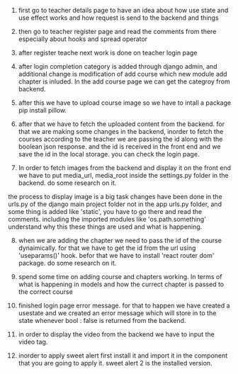 1. first go to teacher details page to have an idea about how use state and use effect works and how request is send to the backend and things

2. then go to teacher register page and read the comments from there especially about hooks and spread operator

3. after register teache next work is done on teacher login page

4. after login completion category is added through django admin, and additional change is modification of add course which new module add chapter is inluded.
In the add course page we can get the categroy from backend.

5. after this we have to upload course image so we have to intall a package pip install pillow.

6. after that we have to fetch the uploaded content from the backend. for that we are making some changes in the backend, inorder to fetch the courses according to the teacher we are passing the id along with the boolean json response.
 and the id is received in the front end and we save the id in the local storage. you can check the login page.

7. In order to fetch images from the backend and display it on the front end we have to put media_url, media_root inside the settings.py folder in the backend. do some research on it.

 the process to display image is a big task changes have been done in the urls.py of the django main project folder not in the app urls.py folder, and some thing is added like 'static', you have to go there and read the comments. including the imported modules like 'os.path.something' understand why this these things are used and what is happening.


8. when we are adding the chapter we need to pass the id of the course dynaimically. for that we have to get the id from the url using 'useparams()' hook.
befor that we have to install 'react router dom' package. do some research on it.

9. spend some time on adding course and chapters working. In terms of what is happening in models and how the currect chapter is passed to the correct course

10. finished login page error message. for that to happen we have created a usestate and we created an error message which will store in to the state whenever bool : false is returned from the backend.

11. in order to display the video from the backend we have to input the video tag. 

12. inorder to apply sweet alert first install it and import it in the component that you are going to apply it. sweet alert 2 is the installed version.

